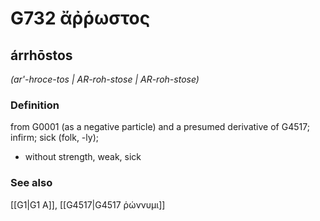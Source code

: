 # G732 ἄῤῥωστος

## árrhōstos

_(ar'-hroce-tos | AR-roh-stose | AR-roh-stose)_

### Definition

from G0001 (as a negative particle) and a presumed derivative of G4517; infirm; sick (folk, -ly); 

- without strength, weak, sick

### See also

[[G1|G1 Α]], [[G4517|G4517 ῥώννυμι]]
